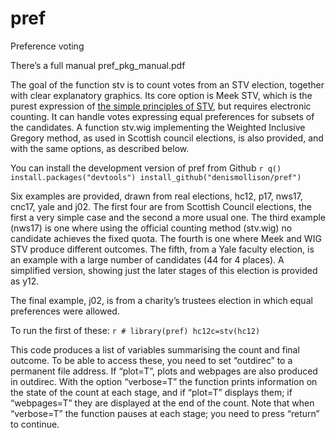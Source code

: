 
<!-- README.md is generated from README.Rmd. Please edit that file -->

# pref

<!-- badges: start -->
<!-- badges: end -->

Preference voting

There’s a full manual pref_pkg_manual.pdf

The goal of the function stv is to count votes from an STV election,
together with clear explanatory graphics. Its core option is Meek STV,
which is the purest expression of
<a href="https://www.macs.hw.ac.uk/~denis/stv/">the simple principles of
STV</a>, but requires electronic counting. It can handle votes
expressing equal preferences for subsets of the candidates. A function
stv.wig implementing the Weighted Inclusive Gregory method, as used in
Scottish council elections, is also provided, and with the same options,
as described below.

You can install the development version of pref from Github
`r q() install.packages("devtools") install_github("denismollison/pref")`

Six examples are provided, drawn from real elections, hc12, p17, nws17,
cnc17, yale and j02. The first four are from Scottish Council elections,
the first a very simple case and the second a more usual one. The third
example (nws17) is one where using the official counting method
(stv.wig) no candidate achieves the fixed quota. The fourth is one where
Meek and WIG STV produce different outcomes. The fifth, from a Yale
faculty election, is an example with a large number of candidates (44
for 4 places). A simplified version, showing just the later stages of
this election is provided as y12.

The final example, j02, is from a charity’s trustees election in which
equal preferences were allowed.

To run the first of these: `r # library(pref) hc12c=stv(hc12)`

This code produces a list of variables summarising the count and final
outcome. To be able to access these, you need to set “outdirec” to a
permanent file address. If “plot=T”, plots and webpages are also
produced in outdirec. With the option “verbose=T” the function prints
information on the state of the count at each stage, and if “plot=T”
displays them; if “webpages=T” they are displayed at the end of the
count. Note that when “verbose=T” the function pauses at each stage; you
need to press “return” to continue.
